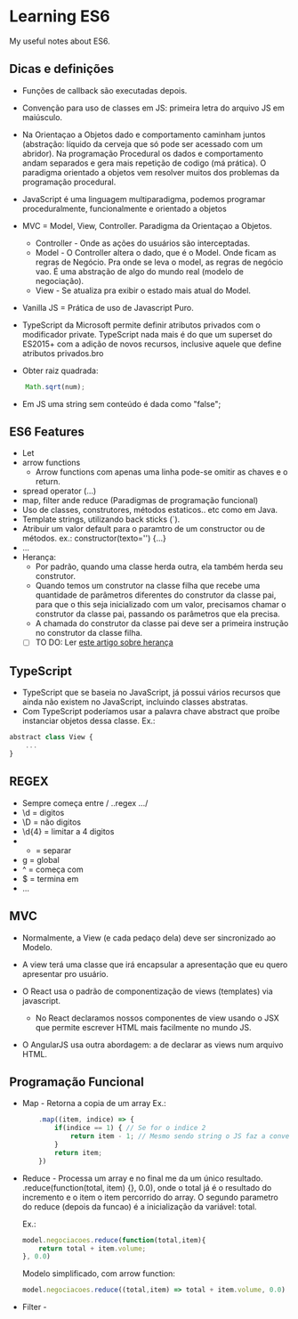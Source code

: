 # Learning ES6

My useful notes about ES6.

## Dicas e definições

* Funções de callback são executadas depois.
* Convenção para uso de classes em JS: primeira letra do arquivo JS em maiúsculo.
* Na Orientaçao a Objetos dado e comportamento caminham juntos (abstração: líquido da cerveja que só pode ser acessado com um abridor). Na programação Procedural os dados e comportamento andam separados e gera mais repetição de codigo (má prática). O paradigma orientado a objetos vem resolver muitos dos problemas da programação procedural.
* JavaScript é uma linguagem multiparadigma, podemos programar proceduralmente, funcionalmente e orientado a objetos

* MVC = Model, View, Controller. Paradigma da Orientaçao a Objetos.
    * Controller - Onde as ações do usuários são interceptadas.
    * Model - O Controller altera o dado, que é o Model. Onde ficam as regras de Negócio. Pra onde se leva o model, as regras de negócio vao. É uma abstração de algo do mundo real (modelo de negociação).
    * View - Se atualiza pra exibir o estado mais atual do Model.

* Vanilla JS = Prática de uso de Javascript Puro.

* TypeScript da Microsoft permite definir atributos privados com o modificador private. TypeScript nada mais é do que um superset do ES2015+ com a adição de novos recursos, inclusive aquele que define atributos privados.bro
* Obter raiz quadrada:

```javascript
    Math.sqrt(num);
```
* Em JS uma string sem conteúdo é dada como "false";

## ES6 Features

* Let
* arrow functions
    * Arrow functions com apenas uma linha pode-se omitir as chaves e o return.
* spread operator (...)
* map, filter ande reduce (Paradigmas de programação funcional)
* Uso de classes, construtores, métodos estaticos.. etc como em Java.
* Template strings, utilizando back sticks (`).
* Atribuir um valor default para o paramtro de um constructor ou de métodos.
    ex.: constructor(texto='') {...}
* ...
* Herança:
   * Por padrão, quando uma classe herda outra, ela também herda seu construtor.
   * Quando temos um construtor na classe filha que recebe uma quantidade de parâmetros diferentes do construtor da classe pai, para que o this seja inicializado com um valor, precisamos chamar o construtor da classe pai, passando os parâmetros que ela precisa.
   * A chamada do construtor da classe pai deve ser a primeira instrução no construtor da classe filha.
   * [ ] TO DO: Ler [este artigo sobre herança](http://blog.caelum.com.br/como-nao-aprender-orientacao-a-objetos-heranca/)

## TypeScript

* TypeScript que se baseia no JavaScript, já possui vários recursos que ainda não existem no JavaScript, incluindo classes abstratas.
* Com TypeScript poderíamos usar a palavra chave abstract que proíbe instanciar objetos dessa classe. Ex.:
```javascript
abstract class View {
    ...
}
```

## REGEX

* Sempre começa entre / ..regex .../
* \d = digitos
* \D = não digitos
* \d{4} = limitar a 4 digitos
* - = separar
* g = global
* ^ = começa com
* $ = termina em
* ...

## MVC

* Normalmente, a View (e cada pedaço dela) deve ser sincronizado ao Modelo.
* A view terá uma classe que irá encapsular a apresentação que eu quero apresentar pro usuário.
* O React usa o padrão de componentização de views (templates) via javascript.
    * No React declaramos nossos componentes de view usando o JSX que permite escrever HTML mais facilmente no mundo JS.
    
* O AngularJS usa outra abordagem: a de declarar as views num arquivo HTML.


## Programação Funcional

* Map - Retorna a copia de um array
    Ex.:

    ```javascript
        .map((item, indice) => {
            if(indice == 1) { // Se for o indice 2
                return item - 1; // Mesmo sendo string o JS faz a conversao implicita pra fazer o calculo
            }
            return item;
        })
    ```

* Reduce - Processa um array e no final me da um único resultado.
    .reduce(function(total, item) {}, 0.0), onde o total já é o resultado do incremento e o item o item percorrido do array.
    O segundo parametro do reduce (depois da funcao) é a inicialização da variável: total.

    Ex.:

    ```javascript
    model.negociacoes.reduce(function(total,item){
        return total + item.volume;
    }, 0.0)
    ```

    Modelo simplificado, com arrow function:

    ```javascript
    model.negociacoes.reduce((total,item) => total + item.volume, 0.0)
    ```

* Filter - 
